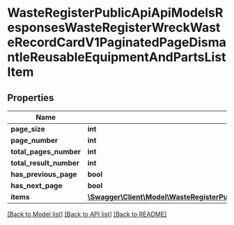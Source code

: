 # WasteRegisterPublicApiApiModelsResponsesWasteRegisterWreckWasteRecordCardV1PaginatedPageDismantleReusableEquipmentAndPartsListItem

## Properties
Name | Type | Description | Notes
------------ | ------------- | ------------- | -------------
**page_size** | **int** |  | [optional] 
**page_number** | **int** |  | [optional] 
**total_pages_number** | **int** |  | [optional] 
**total_result_number** | **int** |  | [optional] 
**has_previous_page** | **bool** |  | [optional] 
**has_next_page** | **bool** |  | [optional] 
**items** | [**\Swagger\Client\Model\WasteRegisterPublicApiApiModelsResponsesWasteRegisterWreckWasteRecordCardV1DismantleReusableEquipmentAndPartsListItem[]**](WasteRegisterPublicApiApiModelsResponsesWasteRegisterWreckWasteRecordCardV1DismantleReusableEquipmentAndPartsListItem.md) |  | [optional] 

[[Back to Model list]](../README.md#documentation-for-models) [[Back to API list]](../README.md#documentation-for-api-endpoints) [[Back to README]](../README.md)


